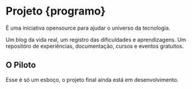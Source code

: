 # Projeto {programo} 

É uma iniciativa opensource para ajudar o universo da tecnologia.

Um blog da vida real, um registro das dificuldades e aprendizagens. Um repositóro de experiências, documentação, cursos e eventos gratuitos.

## O Piloto

Esse é só um esboço, o projeto final ainda está em desenvolvimento.